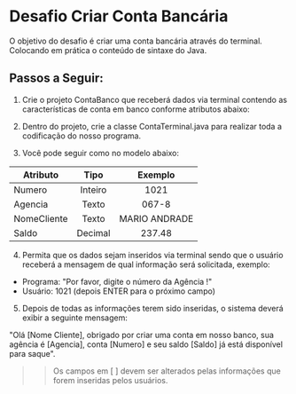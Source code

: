 # Desafio Criar Conta Bancária 
O objetivo do desafio é criar uma conta bancária através do terminal. Colocando em prática o conteúdo de sintaxe do Java.

## Passos a Seguir:

1. Crie o projeto ContaBanco que receberá dados via terminal contendo as características de conta em banco conforme atributos abaixo:

2. Dentro do projeto, crie a classe ContaTerminal.java para realizar toda a codificação do nosso programa.

3. Você pode seguir como no modelo abaixo:

| Atributo      | Tipo          | Exemplo       |
| ------------- |:-------------:|:-------------:|                 
| Numero        | Inteiro       | 1021          |  
| Agencia       | Texto         | 067-8         |
| NomeCliente   | Texto         | MARIO ANDRADE |
| Saldo         | Decimal       | 237.48        |

4. Permita que os dados sejam inseridos via terminal sendo que o usuário receberá a mensagem de qual informação será solicitada, exemplo:

* Programa: "Por favor, digite o número da Agência !"
* Usuário: 1021 (depois ENTER para o próximo campo)

5. Depois de todas as informações terem sido inseridas, o sistema deverá exibir a seguinte mensagem:

"Olá [Nome Cliente], obrigado por criar uma conta em nosso banco, sua agência é [Agencia], conta [Numero] e seu saldo [Saldo] já está disponível para saque".

>> Os campos em [ ] devem ser alterados pelas informações que forem inseridas pelos usuários.
